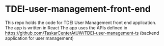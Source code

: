 # TDEI-user-management-front-end
This repo holds the code for TDEI User Management front end application. The app is written in React
The app uses the APIs defined in https://github.com/TaskarCenterAtUW/TDEI-user-management-ts (backend application for user management)
